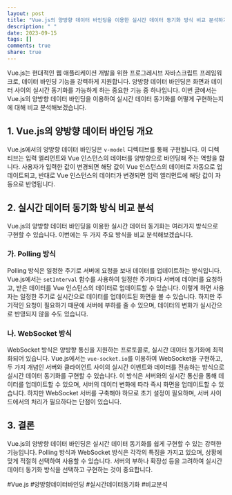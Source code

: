 ```yaml
---
layout: post
title: "Vue.js의 양방향 데이터 바인딩을 이용한 실시간 데이터 동기화 방식 비교 분석하기"
description: " "
date: 2023-09-15
tags: []
comments: true
share: true
---
```


Vue.js는 현대적인 웹 애플리케이션 개발을 위한 프로그레시브 자바스크립트 프레임워크로, 데이터 바인딩 기능을 강력하게 지원합니다. 양방향 데이터 바인딩은 화면과 데이터 사이의 실시간 동기화를 가능하게 하는 중요한 기능 중 하나입니다. 이번 글에서는 Vue.js의 양방향 데이터 바인딩을 이용하여 실시간 데이터 동기화를 어떻게 구현하는지에 대해 비교 분석해보겠습니다.

## 1. Vue.js의 양방향 데이터 바인딩 개요

Vue.js에서의 양방향 데이터 바인딩은 `v-model` 디렉티브를 통해 구현됩니다. 이 디렉티브는 입력 엘리먼트와 Vue 인스턴스의 데이터를 양방향으로 바인딩해 주는 역할을 합니다. 사용자가 입력한 값이 변경되면 해당 값이 Vue 인스턴스의 데이터로 자동으로 업데이트되고, 반대로 Vue 인스턴스의 데이터가 변경되면 입력 엘리먼트에 해당 값이 자동으로 반영됩니다.

## 2. 실시간 데이터 동기화 방식 비교 분석

Vue.js의 양방향 데이터 바인딩을 이용한 실시간 데이터 동기화는 여러가지 방식으로 구현할 수 있습니다. 이번에는 두 가지 주요 방식을 비교 분석해보겠습니다.

### 가. Polling 방식

Polling 방식은 일정한 주기로 서버에 요청을 보내 데이터를 업데이트하는 방식입니다. Vue.js에서는 `setInterval` 함수를 사용하여 일정한 주기마다 서버에 데이터를 요청하고, 받은 데이터를 Vue 인스턴스의 데이터로 업데이트할 수 있습니다. 이렇게 하면 사용자는 일정한 주기로 실시간으로 데이터를 업데이트된 화면을 볼 수 있습니다. 하지만 주기적인 요청이 필요하기 때문에 서버에 부하를 줄 수 있으며, 데이터의 변화가 실시간으로 반영되지 않을 수도 있습니다.

### 나. WebSocket 방식

WebSocket 방식은 양방향 통신을 지원하는 프로토콜로, 실시간 데이터 동기화에 최적화되어 있습니다. Vue.js에서는 `vue-socket.io`를 이용하여 WebSocket을 구현하고, 두 가지 개념인 서버와 클라이언트 사이의 실시간 이벤트와 데이터를 전송하는 방식으로 실시간 데이터 동기화를 구현할 수 있습니다. 이 방식은 서버와의 실시간 통신을 통해 데이터를 업데이트할 수 있으며, 서버의 데이터 변화에 따라 즉시 화면을 업데이트할 수 있습니다. 하지만 WebSocket 서버를 구축해야 하므로 초기 설정이 필요하며, 서버 사이드에서의 처리가 필요하다는 단점이 있습니다.

## 3. 결론

Vue.js의 양방향 데이터 바인딩은 실시간 데이터 동기화를 쉽게 구현할 수 있는 강력한 기능입니다. Polling 방식과 WebSocket 방식은 각각의 특징을 가지고 있으며, 상황에 맞게 적절히 선택하여 사용할 수 있습니다. 서버의 부하나 확장성 등을 고려하여 실시간 데이터 동기화 방식을 선택하고 구현하는 것이 중요합니다.

#Vue.js #양방향데이터바인딩 #실시간데이터동기화 #비교분석